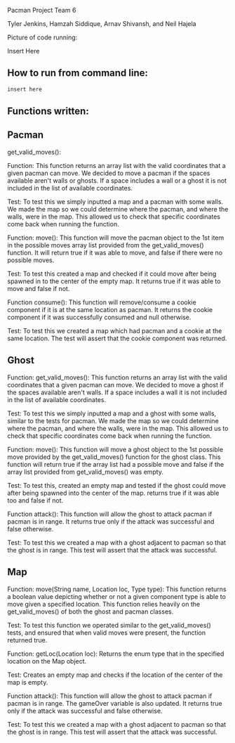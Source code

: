 Pacman Project Team 6

Tyler Jenkins, Hamzah Siddique, Arnav Shivansh, and Neil Hajela

Picture of code running:

Insert Here

## How to run from command line:

```bash
insert here
```

## Functions written:

## Pacman

get_valid_moves(): 

Function: This function returns an array list with the valid coordinates that a given pacman can move. We decided to move a pacman if the spaces available aren't walls or ghosts. If a space includes a wall or a ghost it is not included in the list of available coordinates. 

Test: To test this we simply inputted a map and a pacman with some walls. We made the map so we could determine where the pacman, and where the walls, were in the map. This allowed us to check that specific coordinates come back when running the function.

Function: move(): This function will move the pacman object to the 1st item in the possible moves array list provided from the get_valid_moves() function. It will return true if it was able to move, and false if there were no possible moves.

Test: To test this created a map and checked if it could move after being spawned in to the center of the empty map. It returns true if it was able to move and false if not.

Function consume(): This function will remove/consume a cookie component if it is at the same location as pacman. It returns the cookie component if it was successfully consumed and null otherwise.

Test: To test this we created a map which had pacman and a cookie at the same location. The test will assert that the cookie component was returned.

## Ghost

Function: get_valid_moves(): This function returns an array list with the valid coordinates that a given pacman can move. We decided to move a ghost if the spaces available aren't walls. If a space includes a wall it is not included in the list of available coordinates. 

Test: To test this we simply inputted a map and a ghost with some walls, similar to the tests for pacman. We made the map so we could determine where the pacman, and where the walls, were in the map. This allowed us to check that specific coordinates come back when running the function.

Function: move(): This function will move a ghost object to the 1st possible move provided by the get_valid_moves() function for the ghost class. This function will return true if the array list had a possible move and false if the array list provided from get_valid_moves() was empty.

Test: To test this, created an empty map and tested if the ghost could move after being spawned into the center of the map. returns true if it was able too and false if not.

Function attack(): This function will allow the ghost to attack pacman if pacman is in range. It returns true only if the attack was successful and false otherwise.

Test: To test this we created a map with a ghost adjacent to pacman so that the ghost is in range. This test will assert that the attack was successful.

## Map

Function: move(String name, Location loc, Type type): This function returns a boolean value depicting whether or not a given component type is able to move given a specified location. This function relies heavily on the get_valid_moves() of both the ghost and pacman classes.

Test: To test this function we operated similar to the get_valid_moves() tests, and ensured that when valid moves were present, the function returned true. 

Function: getLoc(Location loc): Returns the enum type that in the specified location on the Map object.

Test: Creates an empty map and checks if the location of the center of the map is empty.

Function attack(): This function will allow the ghost to attack pacman if pacman is in range. The gameOver variable is also updated. It returns true only if the attack was successful and false otherwise. 

Test: To test this we created a map with a ghost adjacent to pacman so that the ghost is in range. This test will assert that the attack was successful.
